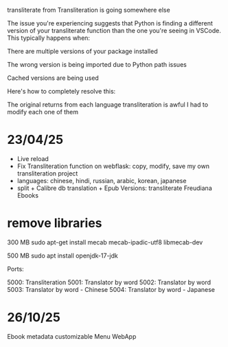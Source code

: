 transliterate from Transliteration is going somewhere else

The issue you're experiencing suggests that Python is finding a different version of your transliterate function than the one you're seeing in VSCode. This typically happens when:

There are multiple versions of your package installed

The wrong version is being imported due to Python path issues

Cached versions are being used

Here's how to completely resolve this:

The original returns from each language transliteration is awful
I had to modify each one of them

# 23/04/25

- Live reload
- Fix Transliteration function on webflask: copy, modify, save my own transliteration project
- languages: chinese, hindi, russian, arabic, korean, japanese
- split + Calibre db translation + Epub Versions: transliterate Freudiana Ebooks

# remove libraries

300 MB
sudo apt-get install mecab mecab-ipadic-utf8 libmecab-dev

500 MB
sudo apt install openjdk-17-jdk

Ports:

5000: Transliteration
5001: Translator by word
5002: Translator by word
5003: Translator by word - Chinese
5004: Translator by word - Japanese

# 26/10/25

Ebook metadata customizable
Menu
WebApp
